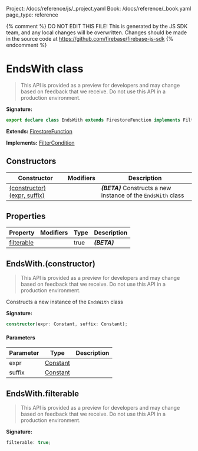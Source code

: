 Project: /docs/reference/js/_project.yaml
Book: /docs/reference/_book.yaml
page_type: reference

{% comment %}
DO NOT EDIT THIS FILE!
This is generated by the JS SDK team, and any local changes will be
overwritten. Changes should be made in the source code at
https://github.com/firebase/firebase-js-sdk
{% endcomment %}

# EndsWith class
> This API is provided as a preview for developers and may change based on feedback that we receive. Do not use this API in a production environment.
> 


<b>Signature:</b>

```typescript
export declare class EndsWith extends FirestoreFunction implements FilterCondition 
```
<b>Extends:</b> [FirestoreFunction](./firestore_lite.firestorefunction.md#firestorefunction_class)

<b>Implements:</b> [FilterCondition](./firestore_lite.filtercondition.md#filtercondition_interface)

## Constructors

|  Constructor | Modifiers | Description |
|  --- | --- | --- |
|  [(constructor)(expr, suffix)](./firestore_lite.endswith.md#endswithconstructor) |  | <b><i>(BETA)</i></b> Constructs a new instance of the <code>EndsWith</code> class |

## Properties

|  Property | Modifiers | Type | Description |
|  --- | --- | --- | --- |
|  [filterable](./firestore_lite.endswith.md#endswithfilterable) |  | true | <b><i>(BETA)</i></b> |

## EndsWith.(constructor)

> This API is provided as a preview for developers and may change based on feedback that we receive. Do not use this API in a production environment.
> 

Constructs a new instance of the `EndsWith` class

<b>Signature:</b>

```typescript
constructor(expr: Constant, suffix: Constant);
```

#### Parameters

|  Parameter | Type | Description |
|  --- | --- | --- |
|  expr | [Constant](./firestore_lite.constant.md#constant_class) |  |
|  suffix | [Constant](./firestore_lite.constant.md#constant_class) |  |

## EndsWith.filterable

> This API is provided as a preview for developers and may change based on feedback that we receive. Do not use this API in a production environment.
> 

<b>Signature:</b>

```typescript
filterable: true;
```
